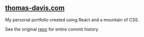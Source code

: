 ## [thomas-davis.com](https://thomas-davis.com/)

My personal portfolio created using React and a mountain of CSS.

See the original [repo](https://github.com/tldav/portfolio) for entire commit history
